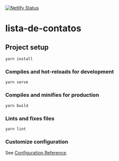 [![Netlify Status](https://api.netlify.com/api/v1/badges/54341cd2-4c75-414b-92a0-e4f406d9bddc/deploy-status)](https://app.netlify.com/sites/lista-de-contatos/deploys)

# lista-de-contatos

## Project setup
```
yarn install
```

### Compiles and hot-reloads for development
```
yarn serve
```

### Compiles and minifies for production
```
yarn build
```

### Lints and fixes files
```
yarn lint
```

### Customize configuration
See [Configuration Reference](https://cli.vuejs.org/config/).
